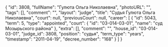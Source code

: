 {
    "id": 3808,
    "fullName": "Гулюта Ольга Николаевна",
    "photoURL": "",
    "tags": [],
    "comment": "",
    "layout": "judge",
    "title": "Судья Гулюта Ольга Николаевна",
    "court": null,
    "previousCourt": null,
    "career": [
        {
            "id": 5043,
            "term": 5,
            "type": "appointed",
            "court": {
                "id": "03-014-03-01",
                "name": "суд Мозырьского района"
            },
            "extra": [],
            "comment": "",
            "house_id": "03-014-03-01",
            "judge_id": 3808,
            "position": "судья",
            "term_type": "years",
            "timestamp": "2011-04-19",
            "decree_number": "168"
        }
    ]
}